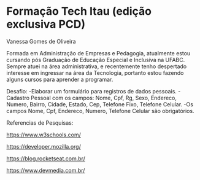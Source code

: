 # Formação Tech Itau (edição exclusiva PCD) 

Vanessa Gomes de Oliveira

Formada em Administração de Empresas e Pedagogia, atualmente estou cursando pós Graduação de Educação Especial e Inclusiva na UFABC.
Sempre atuei na área administrativa, e recentemente tenho despertado interesse em ingressar na área da Tecnologia, portanto estou fazendo alguns cursos para aprender a programar.

Desafio:
-Elaborar um formulário para registros de dados pessoais.
-Cadastro Pessoal com os campos: Nome, Cpf, Rg, Sexo, Endereco, Numero, Bairro, Cidade, Estado, Cep, Telefone Fixo, Telefone Celular.
-Os campos Nome, Cpf, Endereco, Numero, Telefone Celular são obrigatórios.

Referencias de Pesquisas:

https://www.w3schools.com/

https://developer.mozilla.org/

https://blog.rocketseat.com.br/

https://www.devmedia.com.br/
